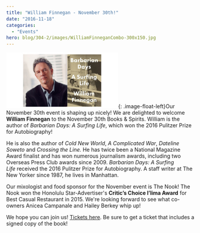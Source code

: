 ```yaml
---
title: "William Finnegan - November 30th!"
date: "2016-11-18"
categories: 
  - "Events"
hero: blog/304-2/images/WilliamFinneganCombo-300x150.jpg
---
```


![williamfinnegancombo](images/WilliamFinneganCombo-300x150.jpg){: .image-float-left}Our November 30th event is shaping up nicely! We are delighted to welcome **William Finnegan** to the November 30th Books & Spirits. William is the author of _Barbarian Days: A Surfing Life_, which won the 2016 Pulitzer Prize for Autobiography!

He is also the author of _Cold New World_, _A Complicated War_, _Dateline Soweto_ and _Crossing the Line._ He has twice been a National Magazine Award finalist and has won numerous journalism awards, including two Overseas Press Club awards since 2009. _Barbarian Days: A Surfing Life_ received the 2016 Pulitzer Prize for Autobiography. A staff writer at The New Yorker since 1987, he lives in Manhattan.

Our mixologist and food sponsor for the November event is The Nook! The Nook won the Honolulu Star-Advertiser's **Critic’s Choice I’lima Award** for Best Casual Restaurant in 2015. We're looking forward to see what co-owners Anicea Campanale and Hailey Berkey whip up!

We hope you can join us! [Tickets here](https://www.eventbrite.com/e/books-spirits-wauthor-william-finnegan-tickets-29146985418?aff=website). Be sure to get a ticket that includes a signed copy of the book!
